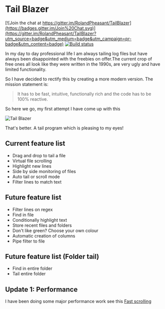 # Tail Blazer

[![Join the chat at https://gitter.im/RolandPheasant/TailBlazer](https://badges.gitter.im/Join%20Chat.svg)](https://gitter.im/RolandPheasant/TailBlazer?utm_source=badge&utm_medium=badge&utm_campaign=pr-badge&utm_content=badge) [![Build status](https://ci.appveyor.com/api/projects/status/yot4rioy393j52eg?svg=true)](https://ci.appveyor.com/project/RolandPheasant/tailblazer)


In my day to day professional life I am always tailing log files but have always been disappointed with the freebies on offer.The current crop of free ones all look like they were written in the 1990s, are very ugly and have limited functionality.

So I have decided to rectify this by creating a more modern version.  The mission statement is:  

>It has to be fast, intuitive, functionally rich and the code has to be 100% reactive.

So here we go, my first attempt I have come up with this 

![Tail Blazer](https://github.com/RolandPheasant/TailBlazer/blob/master/Images/Tailing.gif)

That's better. A tail program which is pleasing to my eyes!

## Current feature list

 - Drag and drop to tail a file
 - Virtual file scrolling
 - Highlight new lines
 - Side by side monitoring of files
 - Auto tail or scroll mode
 - Filter lines to match text

## Future feature list

 - Filter lines on regex
 - Find in file
 - Conditionally highlight text
 - Store recent files and folders
 - Don't like green? Choose your own colour
 - Automatic creation of columns
 - Pipe filter to file

## Future feature list (Folder tail)

 - Find in entire folder
 - Tail entire folder

## Update 1: Performance

I have been doing some major performance work see this  [Fast scrolling](https://github.com/RolandPheasant/TailBlazer/blob/master/Documents/Fast%20Scrolling.md)
